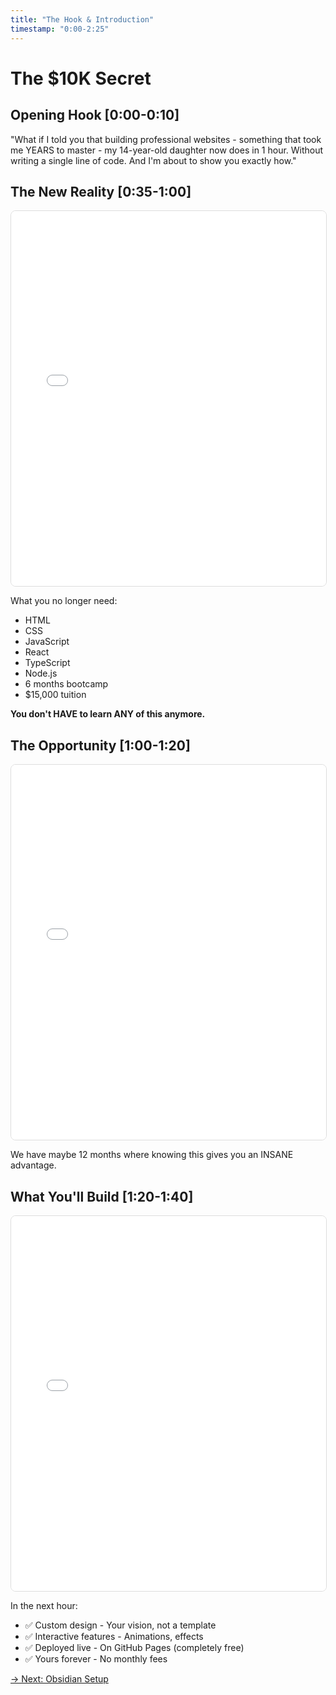 ```yaml
---
title: "The Hook & Introduction"
timestamp: "0:00-2:25"
---
```


# The $10K Secret

## Opening Hook [0:00-0:10]
"What if I told you that building professional websites - something that took me YEARS to master - my 14-year-old daughter now does in 1 hour. Without writing a single line of code. And I'm about to show you exactly how."

## The New Reality [0:35-1:00]

<iframe src="../diagrams/viewer.html#KoJdwhj1PwVlHIsIixIRr" width="100%" height="600" frameborder="0" style="border: 1px solid #ddd; border-radius: 8px;"></iframe>

What you no longer need:
- HTML
- CSS
- JavaScript
- React
- TypeScript
- Node.js
- 6 months bootcamp
- $15,000 tuition

**You don't HAVE to learn ANY of this anymore.**

## The Opportunity [1:00-1:20]

<iframe src="../diagrams/viewer.html#rVOSTdETPrlwu1WhoIxKN" width="100%" height="600" frameborder="0" style="border: 1px solid #ddd; border-radius: 8px;"></iframe>

We have maybe 12 months where knowing this gives you an INSANE advantage.

## What You'll Build [1:20-1:40]

<iframe src="../diagrams/viewer.html#PEMM5ClHbU_L4mXxJZVbE" width="100%" height="600" frameborder="0" style="border: 1px solid #ddd; border-radius: 8px;"></iframe>

In the next hour:
- ✅ Custom design - Your vision, not a template
- ✅ Interactive features - Animations, effects
- ✅ Deployed live - On GitHub Pages (completely free)
- ✅ Yours forever - No monthly fees

[→ Next: Obsidian Setup](01-obsidian-setup.md)
